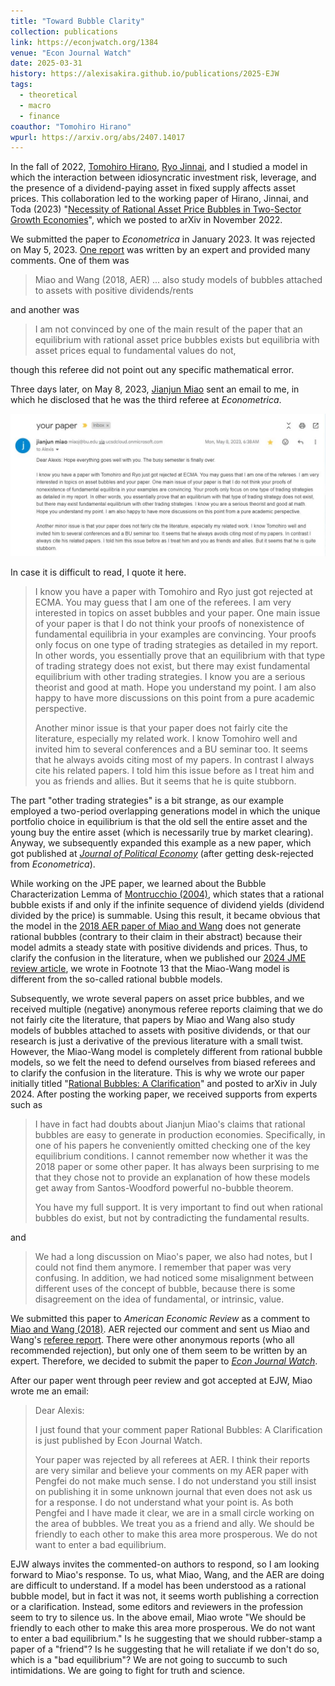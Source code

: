 ```yaml
---
title: "Toward Bubble Clarity"
collection: publications
link: https://econjwatch.org/1384
venue: "Econ Journal Watch"
date: 2025-03-31
history: https://alexisakira.github.io/publications/2025-EJW
tags:
  - theoretical
  - macro
  - finance
coauthor: "Tomohiro Hirano"
wpurl: https://arxiv.org/abs/2407.14017
---
```


In the fall of 2022, [Tomohiro Hirano](https://sites.google.com/site/tomohih/), [Ryo Jinnai](https://sites.google.com/view/ryojinnai), and I studied a model in which the interaction between idiosyncratic investment risk, leverage, and the presence of a dividend-paying asset in fixed supply affects asset prices. This collaboration led to the working paper of Hirano, Jinnai, and Toda (2023) "[Necessity of Rational Asset Price Bubbles in Two-Sector Growth Economies](https://arxiv.org/abs/2211.13100v4)", which we posted to arXiv in November 2022.

We submitted the paper to _Econometrica_ in January 2023. It was rejected on May 5, 2023. [One report](/files/MS-21538-ref_report(R3_report).pdf) was written by an expert and provided many comments. One of them was

>Miao and Wang (2018, AER) ... also study models of bubbles attached to assets with positive dividends/rents

and another was

>I am not convinced by one of the main result of the paper that an equilibrium with rational asset price bubbles exists but equilibria with asset prices equal to fundamental values do not,

though this referee did not point out any specific mathematical error.

Three days later, on May 8, 2023, [Jianjun Miao](https://people.bu.edu/miaoj/) sent an email to me, in which he disclosed that he was the third referee at _Econometrica_.

![Email from Miao](/assets/images/Miao_email.JPG)

In case it is difficult to read, I quote it here.

>I know you have a paper with Tomohiro and Ryo just got rejected at ECMA. You may guess that I am one of the referees. I am very interested in topics on asset bubbles and your paper. One main issue of your paper is that I do not think your proofs of nonexistence of fundamental equilibria in your examples are convincing. Your proofs only focus on one type of trading strategies as detailed in my report. In other words, you essentially prove that an equilibrium with that type of trading strategy does not exist, but there may exist fundamental equilibrium with other trading strategies. I know you are a serious theorist and good at math. Hope you understand my point. I am also happy to have more discussions on this point from a pure academic perspective.
>
>Another minor issue is that your paper does not fairly cite the literature, especially my related work. I know Tomohiro well and invited him to several conferences and a BU seminar too. It seems that he always avoids citing most of my papers. In contrast I always cite his related papers. I told him this issue before as I treat him and you as friends and allies. But it seems that he is quite stubborn.

The part "other trading strategies" is a bit strange, as our example employed a two-period overlapping generations model in which the unique portfolio choice in equilibrium is that the old sell the entire asset and the young buy the entire asset (which is necessarily true by market clearing). Anyway, we subsequently expanded this example as a new paper, which got published at [_Journal of Political Economy_](https://doi.org/10.1086/732528) (after getting desk-rejected from _Econometrica_).

While working on the JPE paper, we learned about the Bubble Characterization Lemma of [Montrucchio (2004)](https://doi.org/10.1007/s00199-004-0502-8), which states that a rational bubble exists if and only if the infinite sequence of dividend yields (dividend divided by the price) is summable. Using this result, it became obvious that the model in the [2018 AER paper of Miao and Wang](https://doi.org/10.1257/aer.20160782) does not generate rational bubbles (contrary to their claim in their abstract) because their model admits a steady state with positive dividends and prices. Thus, to clarify the confusion in the literature, when we published our [2024 JME review article](https://doi.org/10.1016/j.jmateco.2024.102944), we wrote in Footnote 13 that the Miao-Wang model is different from the so-called rational bubble models.

Subsequently, we wrote several papers on asset price bubbles, and we received multiple (negative) anonymous referee reports claiming that we do not fairly cite the literature, that papers by Miao and Wang also study models of bubbles attached to assets with positive dividends, or that our research is just a derivative of the previous literature with a small twist. However, the Miao-Wang model is completely different from rational bubble models, so we felt the need to defend ourselves from biased referees and to clarify the confusion in the literature. This is why we wrote our paper initially titled "[Rational Bubbles: A Clarification](https://arxiv.org/abs/2407.14017)" and posted to arXiv in July 2024. After posting the working paper, we received supports from experts such as

>I have in fact had doubts about Jianjun Miao's claims that rational bubbles are easy to generate in production economies. Specifically, in one of his papers he conveniently omitted checking one of the key equilibrium conditions. I cannot remember now whether it was the 2018 paper or some other paper. It has always been surprising to me that they chose not to provide an explanation of how these models
get away from Santos-Woodford powerful no-bubble theorem.
>
>You have my full support. It is very important to find out when rational bubbles do exist, but not by contradicting the fundamental results.

and

>We had a long discussion on Miao's paper, we also had notes, but I could not find them anymore. I remember that paper was very confusing. In addition, we had noticed some misalignment between different uses of the concept of bubble, because there is some disagreement on the idea of fundamental, or intrinsic, value.

We submitted this paper to _American Economic Review_ as a comment to [Miao and Wang (2018)](https://doi.org/10.1257/aer.20160782). AER rejected our comment and sent us Miao and Wang's [referee report](https://alexisakira.github.io/files/AER-2024-1053_Ref1.pdf). There were other anonymous reports (who all recommended rejection), but only one of them seem to be written by an expert. Therefore, we decided to submit the paper to [_Econ Journal Watch_](https://econjwatch.org/).

After our paper went through peer review and got accepted at EJW, Miao wrote me an email:

>Dear Alexis:
>
>I just found that your comment paper Rational Bubbles: A Clarification is just published by Econ Journal Watch.
>
>Your paper was rejected by all referees at AER. I think their reports are very similar and believe your comments on my AER paper with Pengfei do not make much sense. I do not understand you still insist on publishing it in some unknown journal that even does not ask us for a response. I do not understand what your point is. As both Pengfei and I have made it clear, we are in a small circle working on the area of bubbles. We treat you as a friend and ally. We should be friendly to each other to make this area more prosperous. We do not want to enter a bad equilibrium.

EJW always invites the commented-on authors to respond, so I am looking forward to Miao's response. To us, what Miao, Wang, and the AER are doing are difficult to understand. If a model has been understood as a rational bubble model, but in fact it was not, it seems worth publishing a correction or a clarification. Instead, some editors and reviewers in the profession seem to try to silence us. In the above email, Miao wrote "We should be friendly to each other to make this area more prosperous. We do not want to enter a bad equilibrium." Is he suggesting that we should rubber-stamp a paper of a "friend"? Is he suggesting that he will retaliate if we don't do so, which is a "bad equilibrium"? We are not going to succumb to such intimidations. We are going to fight for truth and science.